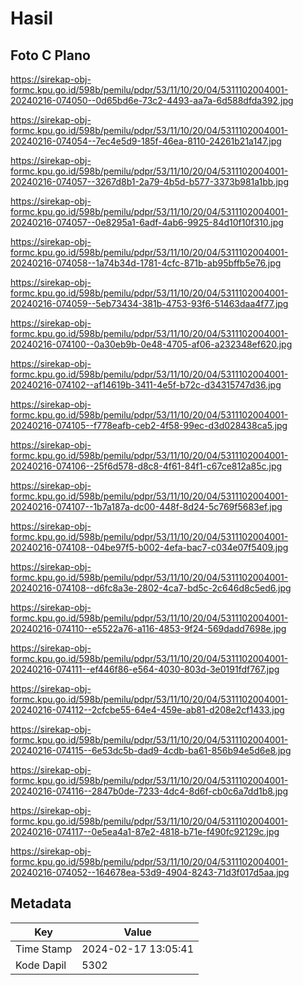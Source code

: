 # Hasil

## Foto C Plano

https://sirekap-obj-formc.kpu.go.id/598b/pemilu/pdpr/53/11/10/20/04/5311102004001-20240216-074050--0d65bd6e-73c2-4493-aa7a-6d588dfda392.jpg

https://sirekap-obj-formc.kpu.go.id/598b/pemilu/pdpr/53/11/10/20/04/5311102004001-20240216-074054--7ec4e5d9-185f-46ea-8110-24261b21a147.jpg

https://sirekap-obj-formc.kpu.go.id/598b/pemilu/pdpr/53/11/10/20/04/5311102004001-20240216-074057--3267d8b1-2a79-4b5d-b577-3373b981a1bb.jpg

https://sirekap-obj-formc.kpu.go.id/598b/pemilu/pdpr/53/11/10/20/04/5311102004001-20240216-074057--0e8295a1-6adf-4ab6-9925-84d10f10f310.jpg

https://sirekap-obj-formc.kpu.go.id/598b/pemilu/pdpr/53/11/10/20/04/5311102004001-20240216-074058--1a74b34d-1781-4cfc-871b-ab95bffb5e76.jpg

https://sirekap-obj-formc.kpu.go.id/598b/pemilu/pdpr/53/11/10/20/04/5311102004001-20240216-074059--5eb73434-381b-4753-93f6-51463daa4f77.jpg

https://sirekap-obj-formc.kpu.go.id/598b/pemilu/pdpr/53/11/10/20/04/5311102004001-20240216-074100--0a30eb9b-0e48-4705-af06-a232348ef620.jpg

https://sirekap-obj-formc.kpu.go.id/598b/pemilu/pdpr/53/11/10/20/04/5311102004001-20240216-074102--af14619b-3411-4e5f-b72c-d34315747d36.jpg

https://sirekap-obj-formc.kpu.go.id/598b/pemilu/pdpr/53/11/10/20/04/5311102004001-20240216-074105--f778eafb-ceb2-4f58-99ec-d3d028438ca5.jpg

https://sirekap-obj-formc.kpu.go.id/598b/pemilu/pdpr/53/11/10/20/04/5311102004001-20240216-074106--25f6d578-d8c8-4f61-84f1-c67ce812a85c.jpg

https://sirekap-obj-formc.kpu.go.id/598b/pemilu/pdpr/53/11/10/20/04/5311102004001-20240216-074107--1b7a187a-dc00-448f-8d24-5c769f5683ef.jpg

https://sirekap-obj-formc.kpu.go.id/598b/pemilu/pdpr/53/11/10/20/04/5311102004001-20240216-074108--04be97f5-b002-4efa-bac7-c034e07f5409.jpg

https://sirekap-obj-formc.kpu.go.id/598b/pemilu/pdpr/53/11/10/20/04/5311102004001-20240216-074108--d6fc8a3e-2802-4ca7-bd5c-2c646d8c5ed6.jpg

https://sirekap-obj-formc.kpu.go.id/598b/pemilu/pdpr/53/11/10/20/04/5311102004001-20240216-074110--e5522a76-a116-4853-9f24-569dadd7698e.jpg

https://sirekap-obj-formc.kpu.go.id/598b/pemilu/pdpr/53/11/10/20/04/5311102004001-20240216-074111--ef446f86-e564-4030-803d-3e0191fdf767.jpg

https://sirekap-obj-formc.kpu.go.id/598b/pemilu/pdpr/53/11/10/20/04/5311102004001-20240216-074112--2cfcbe55-64e4-459e-ab81-d208e2cf1433.jpg

https://sirekap-obj-formc.kpu.go.id/598b/pemilu/pdpr/53/11/10/20/04/5311102004001-20240216-074115--6e53dc5b-dad9-4cdb-ba61-856b94e5d6e8.jpg

https://sirekap-obj-formc.kpu.go.id/598b/pemilu/pdpr/53/11/10/20/04/5311102004001-20240216-074116--2847b0de-7233-4dc4-8d6f-cb0c6a7dd1b8.jpg

https://sirekap-obj-formc.kpu.go.id/598b/pemilu/pdpr/53/11/10/20/04/5311102004001-20240216-074117--0e5ea4a1-87e2-4818-b71e-f490fc92129c.jpg

https://sirekap-obj-formc.kpu.go.id/598b/pemilu/pdpr/53/11/10/20/04/5311102004001-20240216-074052--164678ea-53d9-4904-8243-71d3f017d5aa.jpg


## Metadata

| Key        | Value               |
| ---------- | ------------------- |
| Time Stamp | 2024-02-17 13:05:41 |
| Kode Dapil | 5302                |



